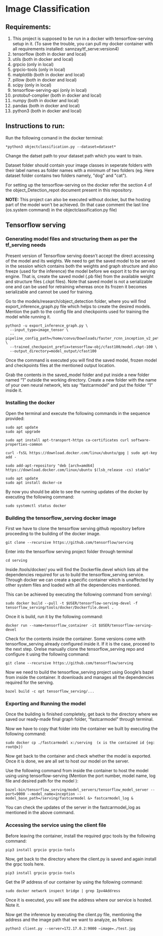 # Image Classification

## Requirements:

1. This project is supposed to be run in a docker with tensorflow-serving setup in it.
   (To save the trouble, you can pull my docker container with all requirements installed: sannzay/tf_serve:version4)
2. tensorflow (both in docker and local)
3. utils (both in docker and local)
4. grpcio (only in local)
5. grpcio-tools (only in local)
6. matplotlib (both in docker and local)
7. pillow (both in docker and local)
8. scipy (only in local)
9. tensorflow-serving-api (only in local)
10. protobuf-complier (both in docker and local)
11. numpy (both in docker and local)
12. pandas (both in docker and local)
13. python3 (both in docker and local)

## Instructions to run:

Run the following comand in the docker terminal:
```
*python3 objectclassification.py --dataset=dataset*
```
Change the datset path to your dataset path which you want to train.

Dataset folder should contain your image classes in seperate folders with their label names as folder names with a minimum of two folders (eg. Here dataset folder contains two folders namely, "dog" and "cat").

For setting up the tensorflow-serving on the docker refer the section 4 of the object_Detection_repot document present in this repository.

**NOTE:** This project can also be executed without docker, but the hosting part of the model won't be achieved. (In that case comment the last line (os.system command) in the objectclassification.py file) 

## Tensorflow serving

### Generating model files and structuring them as per the tf_serving needs

Present version of Tensorflow serving doesn’t accept the direct accessing of the model and its weights. We need to get the saved model to be served in the session which contains both the weights and graph structure and also freeze (used for the inference) the model before we export it to the serving engine. That is, create the saved model (.pb file) from the available weight and structure files (.ckpt files). Note that saved model is not a serializable one and can be used for retraining whereas once its frozen it becomes serializable and cannot be used for training.

Go to the models/research/object_detection folder, where you will find export_inference_graph.py file which helps to create the desired models. Mention the path to the config file and checkpoints used for training the model while running it.
```
python3 -u export_inference_graph.py \
  --input_type=image_tensor \
  --pipeline_config_path=/home/convo/Downloads/faster_rcnn_inception_v2_pets.config \
  --trained_checkpoint_prefix=tensorflow-obj/cfast100/model.ckpt-100 \
  --output_directory=model_output/cfast100
```
Once the command is executed you will find the saved model, frozen model and checkpoints files at the mentioned output location. 

Grab the contents in the saved_model folder and put inside a new folder named “1” outside the working directory. Create a new folder with the name of your own neural network, lets say “fastcarmodel” and put the folder “1” inside it. 

### Installing the docker

Open the terminal and execute the following commands in the sequence provided:
```
sudo apt update
sudo apt upgrade

sudo apt install apt-transport-https ca-certificates curl software-properties-common

curl -fsSL https://download.docker.com/linux/ubuntu/gpg | sudo apt-key add -

sudo add-apt-repository "deb [arch=amd64] https://download.docker.com/linux/ubuntu $(lsb_release -cs) stable"

sudo apt update
sudo apt install docker-ce
```
By now you should be able to see the running updates of the docker by executing the following command:
```
sudo systemctl status docker 
```


### Building the tensorflow_serving docker image

First we have to clone the tensorflow serving github repository before proceeding to the building of the docker image.
```
git clone --recursive https://github.com/tensorflow/serving
```
Enter into the tensorflow serving project folder through terminal
```
cd serving
```
Inside /tools/docker/ you will find the Dockerfile.devel which lists all the dependencies required for us to build the tensorflow_serving service. Through docker we can create a specific container which is unaffected by other system files and loaded with all the dependencies mentioned.

This can be achieved by executing the following command from serving/:
```
sudo docker build --pull -t $USER/tensorflow-serving-devel -f tensorflow_serving/tools/docker/Dockerfile.devel .
```
Once it is build, run it by the following command:
```
docker run --name=tensorflow_container -it $USER/tensorflow-serving-devel
```
Check for the contents inside the container. Some versions come with tensorflow_serving already configured inside it. If it is the case, proceed to the next step. Orelse manually clone the tensorflow_serving repo and configure it using the following command:
```
git clone --recursive https://github.com/tensorflow/serving 
```
Now we need to build the tensorflow_serving project using Google’s bazel from inside the container. It downloads and manages all the dependencies required for the serving.
```
bazel build -c opt tensorflow_serving/...
```

### Exporting and Running the model

Once the building is finished completely, get back to the directory where we saved our ready-made final graph folder, “fastcarmodel” through terminal.

Now we have to copy that folder into the container we built by executing the following command:
```
sudo docker cp ./fastcarmodel x:/serving  (x is the contained id {eg: root@x})
```
Now get back to the container and check whether the model is exported. Once it is done, we are all set to host our model on the server.

Use the following command from inside the container to host the model using using tensorflow-serving (Mention the port number, model name, log file and desired path for the model ):
```
bazel-bin/tensorflow_serving/model_servers/tensorflow_model_server --port=9000 --model_name=inception --model_base_path=/serving/fastcarmodel &> fastcarmodel_log & 
```
You can check the updates of the server in the fastcarmodel_log as mentioned in the above command.

### Accessing the service using the client file

Before leaving the container, install the required grpc tools by the following command:
```
pip3 install grpcio grpcio-tools
```
Now, get back to the directory where the client.py is saved and again install the grpc tools here.
```
pip3 install grpcio grpcio-tools
```
Get the IP address of our container by using the following command: 
```
sudo docker network inspect bridge | grep Ipv4Address
```
Once it is executed, you will see the address where our service is hosted. Note it.

Now get the inference by executing the client.py file, mentioning the address and the image path that we want to analyze, as follows:
```
python3 client.py --server=172.17.0.2:9000 –image=./test.jpg
```
